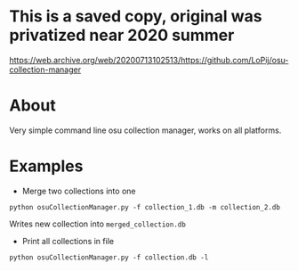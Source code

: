 # This is a saved copy, original was privatized near 2020 summer
https://web.archive.org/web/20200713102513/https://github.com/LoPij/osu-collection-manager
# About
Very simple command line osu collection manager, works on all platforms.

# Examples
- Merge two collections into one

```
python osuCollectionManager.py -f collection_1.db -m collection_2.db
```

Writes new collection into `merged_collection.db`

- Print all collections in file

```
python osuCollectionManager.py -f collection.db -l
```
